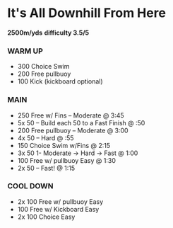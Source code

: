 # It's All Downhill From Here

**2500m/yds**
**difficulty 3.5/5**

### WARM UP

- 300 Choice Swim 
- 200 Free pullbuoy
- 100 Kick (kickboard optional)

### MAIN

- 250 Free w/ Fins – Moderate @ 3:45
- 5x 50 – Build each 50 to a Fast Finish @ :50
- 200 Free pullbuoy – Moderate @ 3:00
- 4x 50 – Hard @ :55
- 150 Choice Swim w/Fins @ 2:15
- 3x 50 1- Moderate -> Hard -> Fast @ 1:00
- 100 Free w/ pullbuoy Easy @ 1:30
- 2x 50 – Fast! @ 1:15

### COOL DOWN

- 2x 100 Free w/ pullbuoy Easy
- 100 Free w/ Kickboard Easy
- 2x 100 Choice Easy